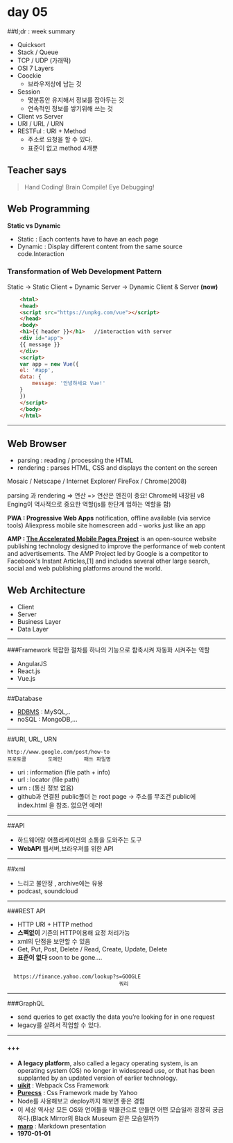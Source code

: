 # day 05

##tl;dr : week summary
- Quicksort
- Stack / Queue
- TCP / UDP (가래떡)
- OSI 7 Layers
- Coockie
    + 브라우저상에 남는 것
- Session
    + 몇분동안 유지해서 정보를 잡아두는 것
    + 연속적인 정보를 쌓기위해 쓰는 것
- Client vs Server
- URI / URL / URN 
- RESTFul : URI + Method 
    + 주소로 요청을 할 수 있다.
    + 표준이 없고 method 4개뿐


## Teacher says
>Hand Coding!
>Brain Compile!
>Eye Debugging!


## Web Programming
**Static vs Dynamic**
- Static : Each contents have to have an each page
- Dynamic : Display different content from the same source code.Interaction 

### Transformation of Web Development Pattern
Static -> Static Client + Dynamic Server -> Dynamic Client & Server **(now)**

```html
    <html>
    <head>
    <script src="https://unpkg.com/vue"></script>
    </head>
    <body>
    <h1>{{ header }}</h1>   //interaction with server
    <div id="app">
    {{ message }}
    </div>
    <script>
    var app = new Vue({
    el: '#app',
    data: {
        message: '안녕하세요 Vue!'
    }
    })
    </script>
    </body>
    </html>
```

--- 
## Web Browser

+ parsing : reading / processing the HTML
+ rendering : parses HTML, CSS and displays the content on the screen

Mosaic / Netscape / Internet Explorer/ FireFox / Chrome(2008)

parsing 과 rendering => 연산 => 연산은 엔진이 중요! Chrome에 내장된 v8 Enging이 역사적으로 중요한 역할(js를 한단계 업하는 역할을 함)



**PWA : Progressive Web Apps**
notification, offline available (via service tools)
Aliexpress mobile site homescreen add - works just like an app

**AMP : [The Accelerated Mobile Pages Project](https://en.wikipedia.org/wiki/Accelerated_Mobile_Pages)**
 is an open-source website publishing technology designed to improve the performance of web content and advertisements. The AMP Project led by Google is a competitor to Facebook's Instant Articles,[1] and includes several other large search, social and web publishing platforms around the world.

## Web Architecture
+ Client 
+ Server  
+ Business Layer
+ Data Layer

---
###Framework
복잡한 절차를 하나의 기능으로 함축시켜 자동화 시켜주는 역할

+ AngularJS
+ React.js
+ Vue.js 

---
##Database
+ [RDBMS](https://en.wikipedia.org/wiki/Relational_database_management_system) : MySQL,..
+ noSQL : MongoDB,...

---
##URI, URL, URN

    http://www.google.com/post/how-to
    프로토콜       도메인       패쓰 파일명

- uri : information (file path + info)
- url : locator (file path)
- urn : (통신 정보 없음)
- github과 연결된 public폴더 는 root page -> 주소를 무조건 public에 index.html 을 참조. 없으면 에러!

---
##API
- 하드웨어랑 어플리케이션의 소통을 도와주는 도구
- **WebAPI** 웹서버,브라우저를 위한 API

---
##xml
- 느리고 불안정 , archive에는 유용
- podcast, soundcloud

---
###REST API
- HTTP URI + HTTP method
- **스펙없이** 기존의 HTTP이용해 요정 처리가능
- xml의 단점을 보안할 수 있음
- Get, Put, Post, Delete / Read, Create, Update, Delete
- **표준이 없다** soon to be gone.... 
  
```  

  https://finance.yahoo.com/lookup?s=GOOGLE
                                    쿼리 
```
---
###GraphQL
- send queries to get exactly the data you’re looking for in one request
- legacy를 살려서 작업할 수 있다.

---
#### +++
+ **A legacy platform**, also called a legacy operating system, is an operating system (OS) no longer in widespread use, or that has been supplanted by an updated version of earlier technology.
+ **[uikit](https://getuikit.com/)** : Webpack Css Framework
+ **[Purecss](https://purecss.io/)** : Css Framework made by Yahoo
+ Node를 사용해보고 deploy까지 해보면 좋은 경험
+ 이 세상 역사상 모든 OS와 언어들을 박물관으로 만들면 어떤 모습일까 굉장히 궁금하다.(Black Mirror의 Black Museum 같은 모습일까?)
+ **[marp](https://yhatt.github.io/marp/)** : Markdown presentation
+ **1970-01-01** 
